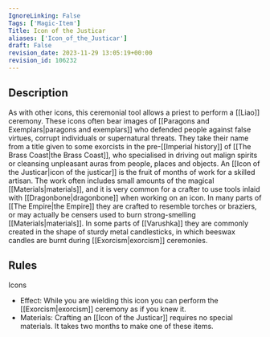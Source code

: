 ```yaml
---
IgnoreLinking: False
Tags: ['Magic-Item']
Title: Icon of the Justicar
aliases: ['Icon_of_the_Justicar']
draft: False
revision_date: 2023-11-29 13:05:19+00:00
revision_id: 106232
---
```


## Description
As with other icons, this ceremonial tool allows a priest to perform a [[Liao]] ceremony. These icons often bear images of [[Paragons and Exemplars|paragons and exemplars]] who defended people against false virtues, corrupt individuals or supernatural threats. They take their name from a title given to some exorcists in the pre-[[Imperial history]] of [[The Brass Coast|the Brass Coast]], who specialised in driving out malign spirits or cleansing unpleasant auras from people, places and objects. 
An [[Icon of the Justicar|icon of the justicar]] is the fruit of months of work for a skilled artisan. The work often includes small amounts of the magical [[Materials|materials]], and it is very common for a crafter to use tools inlaid with [[Dragonbone|dragonbone]] when working on an icon. In many parts of [[The Empire|the Empire]] they are crafted to resemble torches or braziers, or may actually be censers used to burn strong-smelling [[Materials|materials]]. In some parts of [[Varushka]] they are commonly created in the shape of sturdy metal candlesticks, in which beeswax candles are burnt during [[Exorcism|exorcism]] ceremonies.
## Rules
Icons
* Effect: While you are wielding this icon you can perform the [[Exorcism|exorcism]] ceremony as if you knew it.
* Materials: Crafting an [[Icon of the Justicar]] requires no special materials. It takes two months to make one of these items.